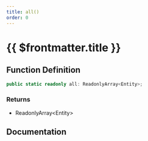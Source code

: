 ```yaml
---
title: all()
order: 0
---
```


# {{ $frontmatter.title }}

<!--@include: ./all_partial_header.md-->

## Function Definition

```ts
public static readonly all: ReadonlyArray<Entity>;
```

### Returns

* ReadonlyArray\<Entity\>

## Documentation

<!--@include: ./all_partial_footer.md-->
